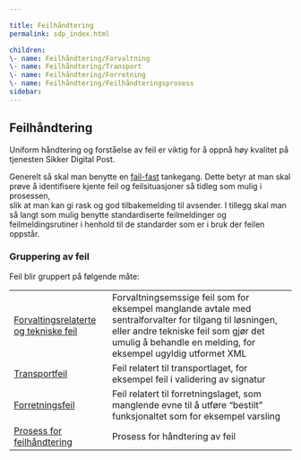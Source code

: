 ```yaml
---

title: Feilhåndtering  
permalink: sdp_index.html

children:  
\- name: Feilhåndtering/Forvaltning  
\- name: Feilhåndtering/Transport  
\- name: Feilhåndtering/Forretning  
\- name: Feilhåndtering/Feilhåndteringsprosess
sidebar:
---
```


## Feilhåndtering

Uniform håndtering og forståelse av feil er viktig for å oppnå høy
kvalitet på tjenesten Sikker Digital Post.

Generelt så skal man benytte en
[fail-fast](http://en.wikipedia.org/wiki/Fail-fast) tankegang. Dette
betyr at man skal prøve å identifisere kjente feil og feilsituasjoner så
tidleg som mulig i prosessen,  
slik at man kan gi rask og god tilbakemelding til avsender. I tillegg
skal man så langt som mulig benytte standardiserte feilmeldinger og
feilmeldingsrutiner i henhold til de standarder som er i bruk der feilen
oppstår.

### Gruppering av feil

Feil blir gruppert på følgende måte:

|     |     |                                                                                                                           
| --- | --- |
| [Forvaltingsrelaterte og tekniske feil](Forvaltning) | Forvaltningsemssige feil som for eksempel manglande avtale med sentralforvalter for tilgang til løsningen, eller andre tekniske feil som gjør det umulig å behandle en melding, for eksempel ugyldig utformet XML |
| [Transportfeil](Transportfeil)                       | Feil relatert til transportlaget, for eksempel feil i validering av signatur                                                                                                                                      |
| [Forretningsfeil](Forretningsfeil)                   | Feil relatert til forretningslaget, som manglende evne til å utføre “bestilt” funksjonaltet som for eksempel varsling                                                                                             |
| [Prosess for feilhåndtering](feilhandteringsprosess) | Prosess for håndtering av feil                                                                                                                                                                                    |
